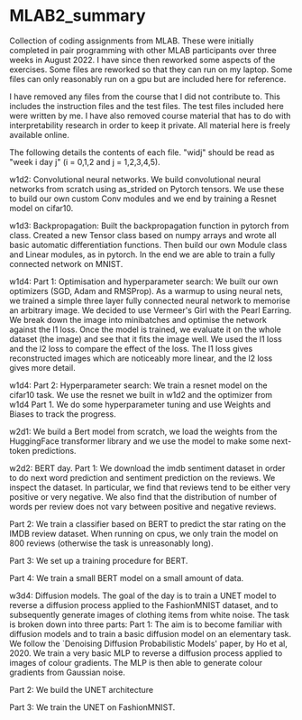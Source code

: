 # MLAB2_summary
Collection of coding assignments from MLAB. These were initially completed in pair programming with other MLAB participants over three weeks in August 2022. I have since then reworked some aspects of the exercises.  Some files are reworked so that they can run on my laptop. Some files can only reasonably run on a gpu but are included here for reference.

I have removed any files from the course that I did not contribute to. This includes the instruction files and the test files. The test files included here were written by me. I have also removed course material that has to do with interpretability research in order to keep it private. All material here is freely available online.

The following details the contents of each file. "widj" should be read as "week i day j" (i = 0,1,2 and j = 1,2,3,4,5).

w1d2: Convolutional neural networks. We build convolutional neural networks from scratch using as_strided on Pytorch tensors. We use these to build our own custom Conv modules and we end by training a Resnet model on cifar10.


w1d3: Backpropagation: Built the backpropagation function in pytorch from class. Created a new Tensor class based on numpy arrays and wrote all basic automatic differentiation functions. Then build our own Module class and Linear modules, as in pytorch. In the end we are able to train a fully connected network on MNIST. 


w1d4: Part 1: Optimisation and hyperparameter search: We built our own optimizers (SGD, Adam and RMSProp). As a warmup to using neural nets, we trained a simple three layer fully connected neural network to memorise an arbitrary image. We decided to use Vermeer's Girl with the Pearl Earring. We break down the image into minibatches and optimise the network against the l1 loss. Once the model is trained, we evaluate it on the whole dataset (the image) and see that it fits the image well. We used the l1 loss and the l2 loss to compare the effect of the loss. The l1 loss gives reconstructed images which are noticeably more linear, and the l2 loss gives more detail.


w1d4: Part 2: Hyperparameter search: We train a resnet model on the cifar10 task. We use the resnet we built in w1d2 and the optimizer from w1d4 Part 1. We do some hyperparameter tuning and use Weights and Biases to track the progress.


w2d1: We build a Bert model from scratch, we load the weights from the HuggingFace transformer library and we use the model to make some next-token predictions.


w2d2: BERT day. 
Part 1: We download the imdb sentiment dataset in order to do next word prediction and sentiment prediction on the reviews. We inspect the dataset. In particular, we find that reviews tend to be either very positive or very negative. We also find that the distribution of number of words per review does not vary between positive and negative reviews. 

Part 2: We train a classifier based on BERT to predict the star rating on the IMDB review dataset. When running on cpus, we only train the model on 800 reviews (otherwise the task is unreasonably long).

Part 3: We set up a training procedure for BERT. 

Part 4: We train a small BERT model on a small amount of data.


w3d4: Diffusion models.
The goal of the day is to train a UNET model to reverse a diffusion process applied to the FashionMNIST dataset, and to subsequently generate images of clothing items from white noise. The task is broken down into three parts:
Part 1:  The aim is to become familiar with diffusion models and to train a basic diffusion model on an elementary task. We follow the `Denoising Diffusion Probabilistic Models' paper, by Ho et al, 2020.  We train a very basic MLP to reverse a diffusion process applied to images of colour gradients. The MLP is then able to generate colour gradients from Gaussian noise.

Part 2: We build the UNET architecture

Part 3: We train the UNET on FashionMNIST. 